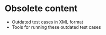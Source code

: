 # Obsolete content

- Outdated test cases in XML format
- Tools for running these outdated test cases
